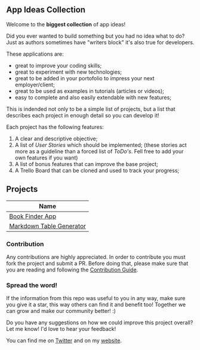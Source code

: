 ## App Ideas Collection

Welcome to the **biggest collection** of app ideas!

Did you ever wanted to build something but you had no idea what to do? Just as
authors sometimes have "writers block" it's also true for developers.

These applications are:

-   great to improve your coding skills;
-   great to experiment with new technologies;
-   great to be added in your portofolio to impress your next employer/client;
-   great to be used as examples in tutorials (articles or videos);
-   easy to complete and also easily extendable with new features;

This is indended not only to be a simple list of projects, but a list that
describes each project in enough detail so you can develop it!

Each project has the following features:

1. A clear and descriptive objective;
2. A list of _User Stories_ which should be implemented; (these stories act more as a guideline than a forced list of _ToDo's_. Fell free to add your own features if you want)
3. A list of bonus features that can improve the base project;
4. A Trello Board that can be cloned and used to track your progress;

## Projects

| Name                                                               |
| ------------------------------------------------------------------ |
| [Book Finder App](./Projects/Book-Finder-App.md)                   |
| [Markdown Table Generator](./Projects/Markdown-Table-Generator.md) |

### Contribution

Any contributions are highly appreciated. In order to contribute you must fork the project and submit a PR. Before doing that, please make sure that you are reading and following the [Contribution Guide](./Contribution%20Guide.md).

### Spread the word!

If the information from this repo was useful to you in any way, make sure you give it a star, this way others can find it and benefit too! Together we can grow and make our community better! :)

Do you have any suggestions on how we could improve this project overall? Let me know! I'd love to hear your feedback!

You can find me on [Twitter](https://twitter.com/florinpop1705) and on my [website](https://florin-pop.com).
